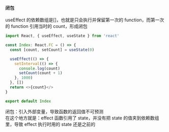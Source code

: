 #### 闭包

useEffect 的依赖数组是[]，也就是只会执行并保留第一次的 function，而第一次的 function 引用当时的 count，形成闭包

```javascript
import React, { useEffect, useState } from 'react'

const Index: React.FC = () => {
  const [count, setCount] = useState(0)

  useEffect(() => {
    setInterval(() => {
      console.log(count)
      setCount(count + 1)
    }, 1000)
  }, [])
  return <>{count}</>
}

export default Index
```

闭包：引入外部变量，导致函数的返回值不可预测<br> 在这个地方就是：effect 函数引用了 state，并没有把 state 的值夹到依赖数组里，导致 effect 执行时用的 state 还是之前的
